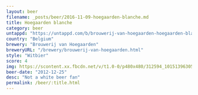 ```yaml
---
layout: beer
filename: _posts/beer/2016-11-09-hoegaarden-blanche.md
title: Hoegaarden blanche
category: beer
untappd: "https://untappd.com/b/brouwerij-van-hoegaarden-hoegaarden-blanche/6422"
country: "Belgium"
brewery: "Brouwerij van Hoegaarden"
breweryURL: "/brewery/brouwerij-van-hoegaarden.html"
style: "Witbier"
score: 4
img: https://scontent.xx.fbcdn.net/v/t1.0-0/p480x480/312594_10151396305888745_722386464_n.jpg?_nc_cat=101&_nc_ht=scontent.xx&oh=ff65a8d734f64e8c3b2d1c453ac96537&oe=5C47815A
beer-date: "2012-12-25"
desc: "Not a white beer fan"
permalink: /beer/:title.html
---
```

